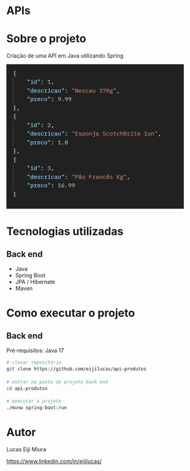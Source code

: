 # APIs

# Sobre o projeto
Criação de uma API em Java utilizando Spring

![produtos](https://github.com/eijilucas/assets/blob/main/produtos.png)
# Tecnologias utilizadas

## Back end
- Java
- Spring Boot
- JPA / Hibernate
- Maven

# Como executar o projeto

## Back end
Pré-requisitos: Java 17

```bash
# clonar repositório
git clone https://github.com/eijilucas/api-produtos

# entrar na pasta do projeto back end
cd api-produtos

# executar o projeto
./mvnw spring-boot:run
```

# Autor

Lucas Eiji Miura

https://www.linkedin.com/in/eijilucas/
